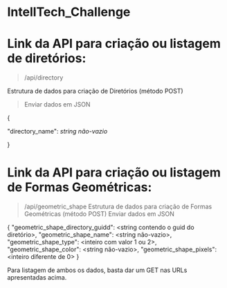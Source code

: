 # IntellTech_Challenge

# Link da API para criação ou listagem de diretórios:
> /api/directory

Estrutura de dados para criação de Diretórios (método POST)
> Enviar dados em JSON
  
{

  "directory_name": *string não-vazio*

}

# Link da API para criação ou listagem de Formas Geométricas:
> /api/geometric_shape
Estrutura de dados para criação de Formas Geométricas (método POST)
> Enviar dados em JSON
  
{
  "geometric_shape_directory_guidd": <string contendo o guid do diretório>,
  "geometric_shape_name": <string não-vazio>,
  "geometric_shape_type": <inteiro com valor 1 ou 2>,
  "geometric_shape_color": <string não-vazio>,
  "geometric_shape_pixels": <inteiro diferente de 0>
}

Para listagem de ambos os dados, basta dar um GET nas URLs apresentadas acima.
